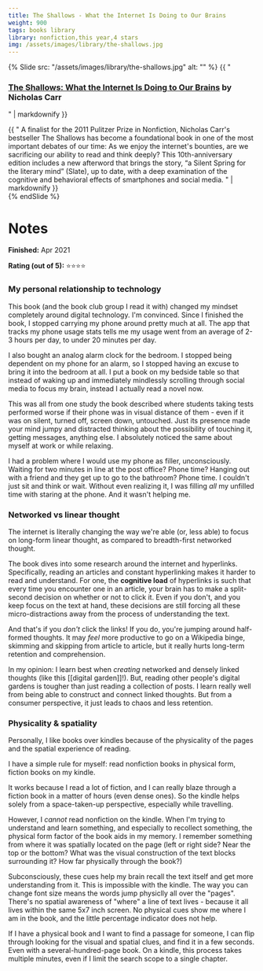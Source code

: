 ```yaml
---
title: The Shallows - What the Internet Is Doing to Our Brains
weight: 900
tags: books library
library: nonfiction,this year,4 stars
img: /assets/images/library/the-shallows.jpg
---
```


{% Slide src: "/assets/images/library/the-shallows.jpg" alt: "" %} {{ "
### [The Shallows: What the Internet Is Doing to Our Brains](https://bookshop.org/books/the-shallows-what-the-internet-is-doing-to-our-brains/9780393357820) by Nicholas Carr
" | markdownify }}

<div class="text-sm mtm"> {{ "
A finalist for the 2011 Pulitzer Prize in Nonfiction, Nicholas Carr's bestseller The Shallows has become a foundational book in one of the most important debates of our time: As we enjoy the internet's bounties, are we sacrificing our ability to read and think deeply? This 10th-anniversary edition includes a new afterword that brings the story, “a Silent Spring for the literary mind” (Slate), up to date, with a deep examination of the cognitive and behavioral effects of smartphones and social media.
" | markdownify }}
</div>
{% endSlide %}

# Notes

**Finished:** Apr 2021

**Rating (out of 5):** ⭐⭐⭐⭐

### My personal relationship to technology

This book (and the book club group I read it with) changed my mindset completely around digital technology. I'm convinced. Since I finished the book, I stopped carrying my phone around pretty much at all. The app that tracks my phone usage stats tells me my usage went from an average of 2-3 hours per day, to under 20 minutes per day. 

I also bought an analog alarm clock for the bedroom. I stopped being dependent on my phone for an alarm, so I stopped having an excuse to bring it into the bedroom at all. I put a book on my bedside table so that instead of waking up and immediately mindlessly scrolling through social media to focus my brain, instead I actually read a novel now.

This was all from one study the book described where students taking tests performed worse if their phone was in visual distance of them - even if it was on silent, turned off, screen down, untouched. Just its presence made your mind jumpy and distracted thinking about the possibility of touching it, getting messages, anything else. I absolutely noticed the same about myself at work or while relaxing.

I had a problem where I would use my phone as filler, unconsciously. Waiting for two minutes in line at the post office? Phone time? Hanging out with a friend and they get up to go to the bathroom? Phone time. I couldn't just sit and think or wait. Without even realizing it, I was filling *all* my unfilled time with staring at the phone. And it wasn't helping me.

### Networked vs linear thought

The internet is literally changing the way we're able (or, less able) to focus on long-form linear thought, as compared to breadth-first networked thought.

The book dives into some research around the internet and hyperlinks. Specifically, reading an articles and constant hyperlinking makes it harder to read and understand. For one, the **cognitive load** of hyperlinks is such that every time you encounter one in an article, your brain has to make a split-second decision on whether or not to click it.  Even if you don't, and you keep focus on the text at hand, these decisions are still forcing all these micro-distractions away from the process of understanding the text.

And that's if you *don't* click the links! If you do, you're jumping around half-formed thoughts. It may *feel* more productive to go on a Wikipedia binge, skimming and skipping from article to article, but it really hurts long-term retention and comprehension.

In my opinion: I learn best when *creating* networked and densely linked thoughts (like this [[digital garden]]!). But, reading other people's digital gardens is tougher than just reading a collection of posts. I learn really well from being able to construct and connect linked thoughts. But from a consumer perspective, it just leads to chaos and less retention.

### Physicality & spatiality

Personally, I like books over kindles because of the physicality of the pages and the spatial experience of reading.

I have a simple rule for myself: read nonfiction books in physical form, fiction books on my kindle.

It works because I read a lot of fiction, and I can really blaze through a fiction book in a matter of hours (even dense ones). So the kindle helps solely from a space-taken-up perspective, especially while travelling.

However, I *cannot* read nonfiction on the kindle. When I'm trying to understand and learn something, and especially to recollect something, the physical form factor of the book aids in my memory. I remember something from where it was spatially located on the page (left or right side? Near the top or the bottom? What was the visual construction of the text blocks surrounding it? How far physically through the book?)

Subconsciously, these cues help my brain recall the text itself and get more understanding from it. This is impossible with the kindle. The way you can change font size means the words jump physiclly all over the "pages". There's no spatial awareness of "where" a line of text lives - because it all lives within the same 5x7 inch screen. No physical cues show me where I am in the book, and the little percentage indicator does not help.

If I have a physical book and I want to find a passage for someone, I can flip through looking for the visual and spatial clues, and find it in a few seconds. Even with a several-hundred-page book. On a kindle, this process takes multiple minutes, even if I limit the search scope to a single chapter.